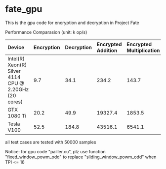 # fate_gpu
This is the gpu code for encryption and decryption in Project Fate

Performance Comparasion (unit: k op/s)

| Device                                                | Encryption | Decryption | Encrypted Addition | Encrypted Multiplication |
|:----------------------------------------------------  |:---------- |:---------- |:------------------ |:------------------------ |
| Intel(R) Xeon(R) Silver 4114 CPU @ 2.20GHz (20 cores) | 9.7        | 34.1       | 234.2              | 143.7                    |
| GTX 1080 Ti                                           | 20.2       | 49.9       | 19327.4            | 1853.5                   |
| Tesla V100                                            | 52.5       | 184.8      | 43516.1            | 6541.1                   |

all test cases are tested with 50000 samples


Notice: for gpu code "pailler.cu", plz use function "fixed_window_powm_odd" to replace "sliding_window_powm_odd" when TPI <= 16